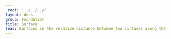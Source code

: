```yaml
---
_root: '../../../'
layout: docs
group: Foundation
title: Surface
lead: Surfaces is the relative distance between two surfaces along the z-axis
---
```

